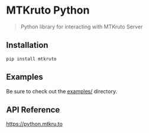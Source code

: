 # MTKruto Python

> Python library for interacting with MTKruto Server

## Installation

```shell
pip install mtkruto
```

## Examples

Be sure to check out the [examples/](./examples/) directory.

## API Reference

<https://python.mtkru.to>
